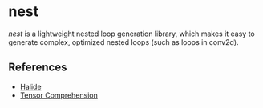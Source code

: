 # nest

_nest_ is a lightweight nested loop generation library, which makes it easy to generate complex,
optimized nested loops (such as loops in conv2d).

## References
- [Halide](https://github.com/halide/Halide)
- [Tensor Comprehension](https://github.com/facebookresearch/TensorComprehensions)
